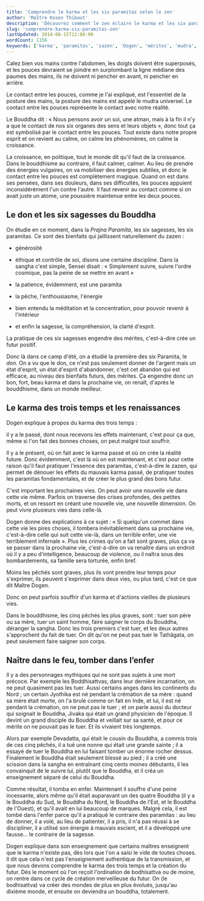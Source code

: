 ```yaml
---
title: 'Comprendre le karma et les six paramitas selon le zen'
author: 'Maître Kosen Thibaut'
description: 'Découvrez comment le zen éclaire le karma et les six paramitas pour créer un avenir lumineux.'
slug: 'comprendre-karma-six-paramitas-zen'
lastUpdated: 2014-08-15T11:00:00
wordCount: 1156
keywords: ['karma', 'paramitas', 'zazen', 'Dogen', 'mérites', 'mudra', 'Sensei', 'Deshimaru', 'Mahayana', 'grand véhicule']
---
```


Calez bien vos mains contre l'abdomen, les doigts doivent être
superposés, et les pouces devraient se joindre en surplombant la ligne
médiane des paumes des mains, ils ne doivent ni pencher en avant, ni
pencher en arrière.

Le contact entre les pouces, comme je l'ai expliqué, est l'essentiel de
la posture des mains, la posture des mains est appelé le mudra
universel. Le contact entre les pouces représente le contact avec notre
réalité.

Le Bouddha dit&nbsp;: «&nbsp;Nous pensons avoir un soi, une atman, mais à la fin
il n'y a que le contact de nos six organes des sens et leurs objets&nbsp;»,
donc tout ça est symbolisé par le contact entre les pouces. Tout existe
dans notre propre esprit et on revient au calme, on calme les
phénomènes, on calme la croissance.

La croissance, en politique, tout le monde dit qu'il faut de la
croissance. Dans le bouddhisme au contraire, il faut calmer, calmer. Au
lieu de prendre des énergies vulgaires, on va mobiliser des énergies
subtiles, et donc le contact entre les pouces est complètement magique.
Quand on est dans ses pensées, dans ses douleurs, dans ses difficultés,
les pouces appuient inconsidérément l'un contre l'autre. Il faut revenir
au contact comme si on avait juste un atome, une poussière maintenue
entre les deux pouces.

## Le don et les six sagesses du Bouddha

On étudie en ce moment, dans la *Prajna Paramita*, les six sagesses, les
six paramitas. Ce sont des bienfaits qui jaillissent naturellement du
zazen&nbsp;:

-   générosité

- éthique et contrôle de soi, disons une certaine discipline. Dans la
sangha c'est simple, Sensei disait&nbsp;: «&nbsp;Simplement suivre, suivre l'ordre
cosmique, pas la peine de se mettre en avant&nbsp;»

-   la patience, évidemment, est une paramita
-   la pêche, l'enthousiasme, l'énergie

- bien entendu la méditation et la concentration, pour pouvoir revenir
à l'intérieur

-   et enfin la sagesse, la compréhension, la clarté d'esprit.

La pratique de ces six sagesses engendre des mérites, c'est-à-dire crée
un futur positif.

Donc là dans ce camp d'été, on a étudié la première des six Paramita, le
*don*. On a vu que le don, ce n'est pas seulement donner de l'argent
mais un état d'esprit, un état d'esprit d'abandonner, c'est cet abandon
qui est efficace, au niveau des bienfaits futurs, des mérites. Ça
engendre donc un bon, fort, beau karma et dans la prochaine vie, on
renaît, d'après le bouddhisme, dans un monde meilleur.

## Le karma des trois temps et les renaissances

Dogen explique à propos du karma des trois temps&nbsp;:

il y a le passé, dont nous recevons les effets maintenant, c'est pour ça
que, même si l'on fait des bonnes choses, on peut malgré tout souffrir.

Il y a le présent, où on fait avec le karma passé et où on crée la
réalité future. Donc évidemment, c'est là où on est maintenant, et c'est
pour cette raison qu'il faut pratiquer l'essence des paramitas,
c'est-à-dire le zazen, qui permet de dénouer les effets du mauvais karma
passé, de pratiquer toutes les paramitas fondamentales, et de créer le
plus grand des bons futur.

C'est important les prochaines vies. On peut avoir une nouvelle vie dans
cette vie même. Parfois on traverse des crises profondes, des petites
morts, et on ressort en créant une nouvelle vie, une nouvelle dimension.
On peut vivre plusieurs vies dans celle-là.

Dogen donne des explications à ce sujet&nbsp;: «&nbsp;Si quelqu'un commet dans
cette vie les pires choses, il tombera inévitablement dans sa prochaine
vie, c'est-à-dire celle qui suit cette vie-là, dans un terrible enfer,
une vie terriblement infernale&nbsp;». Plus les crimes qu'on a fait sont
graves, plus ça va se passer dans la prochaine vie, c'est-à-dire on va
renaître dans un endroit où il y a peu d'intelligence, beaucoup de
violence, ou il naîtra sous des bombardements, sa famille sera torturée,
enfin bref.

Moins les pêchés sont graves, plus ils vont prendre leur temps pour
s'exprimer, ils peuvent s'exprimer dans deux vies, ou plus tard, c'est
ce que dit Maître Dogen.

Donc on peut parfois souffrir d'un karma et d'actions vieilles de
plusieurs vies.

Dans le bouddhisme, les cinq pêchés les plus graves, sont&nbsp;: tuer son
père ou sa mère, tuer un saint homme, faire saigner le corps du Bouddha,
déranger la sangha. Donc les trois premiers c'est tuer, et les deux
autres s'approchent du fait de tuer. On dit qu'on ne peut pas tuer le
Tathâgata, on peut seulement faire saigner son corps.

## Naître dans le feu, tomber dans l’enfer

Il y a des personnages mythiques qui ne sont pas sujets à une mort
précoce. Par exemple les Boddhisattvas, dans leur dernière incarnation,
on ne peut quasiment pas les tuer. Aussi certains anges dans les
continents du Nord&nbsp;; un certain Jyothika est né pendant la crémation de
sa mère&nbsp;: quand sa mère était morte, on l'a brulé comme on fait en Inde,
et lui, il est né pendant la crémation, on ne peut pas le tuer&nbsp;; et on
parle aussi du docteur qui soignait le Bouddha, Jivaka qui était un
grand physicien de l'époque. Il devint un grand disciple du Bouddha et
veillait sur sa santé, et pour ce mérite on ne pouvait pas le tuer. Et
ils vivaient très longtemps.

Alors par exemple Devadatta, qui était le cousin du Bouddha, a commis
trois de ces cinq pêchés, il a tué une nonne qui était une grande
sainte&nbsp;; il a essayé de tuer le Bouddha en lui faisant tomber un énorme
rocher dessus. Finalement le Bouddha était seulement blessé au pied&nbsp;; il
a créé une scission dans la sangha en entraînant cinq cents moines
débutants, il les convainquit de le suivre lui, plutôt que le Bouddha,
et il créa un enseignement séparé de celui du Bouddha.

Comme résultat, il tomba en enfer. Maintenant il souffre d'une peine
incessante, alors même qu'il était auparavant un des quatre Bouddha (il
y a le Bouddha du Sud, le Bouddha du Nord, le Bouddha de l'Est, et le
Bouddha de l'Ouest), et qu'il avait en lui beaucoup de marques. Malgré
cela, il est tombé dans l'enfer parce qu'il a pratiqué le contraire des
paramitas&nbsp;: au lieu de donner, il a volé, au lieu de patienter, il a
pris, il n'a pas réussi à se discipliner, il a utilisé son énergie à
mauvais escient, et il a développé une fausse... le contraire de la
sagesse.

Dogen explique dans son enseignement que certains maîtres enseignent que
le karma n'existe pas, dès lors que l'on a saisi le vide de toutes
choses. Il dit que cela n'est pas l'enseignement authentique de la
transmission, et que nous devons comprendre le karma des trois temps et
la création du futur. Dès le moment où l'on reçoit l'ordination de
bodhisattva ou de moine, on rentre dans ce cycle de création
merveilleuse du futur. On (le bodhisattva) va créer des mondes de plus
en plus évolués, jusqu'au dixième monde, et ensuite on deviendra un
bouddha, totalement.
